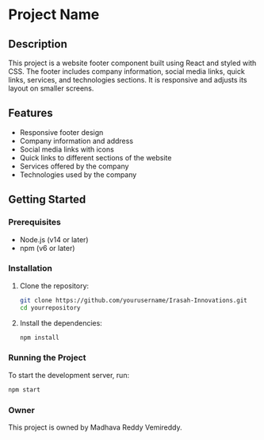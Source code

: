 # Project Name

## Description

This project is a website footer component built using React and styled with CSS. The footer includes company information, social media links, quick links, services, and technologies sections. It is responsive and adjusts its layout on smaller screens.

## Features

- Responsive footer design
- Company information and address
- Social media links with icons
- Quick links to different sections of the website
- Services offered by the company
- Technologies used by the company

## Getting Started

### Prerequisites

- Node.js (v14 or later)
- npm (v6 or later)

### Installation

1. Clone the repository:

    ```bash
    git clone https://github.com/yourusername/Irasah-Innovations.git
    cd yourrepository
    ```

2. Install the dependencies:

    ```bash
    npm install
    ```

### Running the Project

To start the development server, run:

```bash
npm start
```

### Owner
This project is owned by Madhava Reddy Vemireddy.
